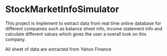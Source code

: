 # StockMarketInfoSimulator

This project is implement to extract data from real time online database for different companies such as balance sheet info, income statement info and calculate different values which gives the user a overall look on this company.

All sheet of data are extracted from Yahoo Finance

